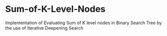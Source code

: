 # Sum-of-K-Level-Nodes
Implementation of Evaluating Sum of K level nodes in Binary Search Tree by the use of Iterative Deepening Search
